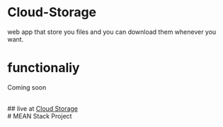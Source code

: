 # Cloud-Storage
web app that store you files and you can download them whenever you want.

# functionaliy
Coming soon

<br/>
## live at
<a href="https://elastic-wescoff-1ae4e3.netlify.app/">Cloud Storage</a>

<br/>
# MEAN Stack Project
